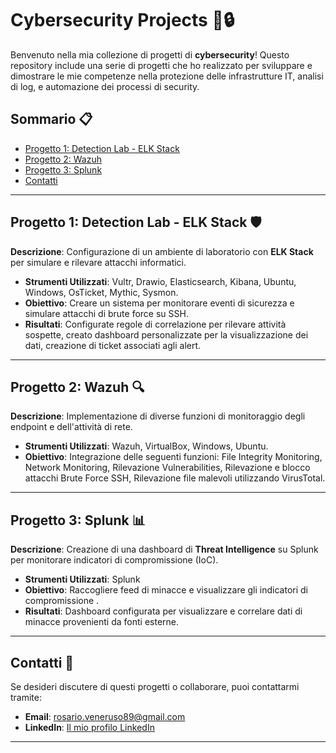 # Cybersecurity Projects 🚨🔒

Benvenuto nella mia collezione di progetti di **cybersecurity**! Questo repository include una serie di progetti che ho realizzato per sviluppare e dimostrare le mie competenze nella protezione delle infrastrutture IT, analisi di log, e automazione dei processi di security.

## Sommario 📋
- [Progetto 1: Detection Lab - ELK Stack]([https://github.com/RosarioVeneruso/Detection-Lab](https://github.com/RosarioVeneruso/Cybersecurity/tree/97931e8822ee7811e837b3e260adc7c636df0656/Detection-lab))
- [Progetto 2: Wazuh](#progetto-2-automazione-di-incident-response-con-bash)
- [Progetto 3: Splunk](#progetto-3-vulnerability-assessment-di-una-rete-locale)
- [Contatti](#contatti)

---

## Progetto 1: Detection Lab - ELK Stack 🛡️
**Descrizione**: Configurazione di un ambiente di laboratorio con **ELK Stack** per simulare e rilevare attacchi informatici.
- **Strumenti Utilizzati**: Vultr, Drawio, Elasticsearch, Kibana, Ubuntu, Windows, OsTicket, Mythic, Sysmon.
- **Obiettivo**: Creare un sistema per monitorare eventi di sicurezza e simulare attacchi di brute force su SSH.
- **Risultati**: Configurate regole di correlazione per rilevare attività sospette, creato dashboard personalizzate per la visualizzazione dei dati, creazione di ticket associati agli alert.

---

## Progetto 2: Wazuh 🔍
**Descrizione**: Implementazione di diverse funzioni di monitoraggio degli endpoint e dell'attività di rete.
- **Strumenti Utilizzati**: Wazuh, VirtualBox, Windows, Ubuntu.
- **Obiettivo**: Integrazione delle seguenti funzioni: File Integrity Monitoring, Network Monitoring, Rilevazione Vulnerabilities, Rilevazione e blocco attacchi Brute Force SSH, Rilevazione file malevoli utilizzando VirusTotal.


---

## Progetto 3: Splunk 📊
**Descrizione**: Creazione di una dashboard di **Threat Intelligence** su Splunk per monitorare indicatori di compromissione (IoC).
- **Strumenti Utilizzati**: Splunk
- **Obiettivo**: Raccogliere feed di minacce e visualizzare gli indicatori di compromissione .
- **Risultati**: Dashboard configurata per visualizzare e correlare dati di minacce provenienti da fonti esterne.

---

## Contatti 📧
Se desideri discutere di questi progetti o collaborare, puoi contattarmi tramite:
- **Email**: rosario.veneruso89@gmail.com
- **LinkedIn**: [Il mio profilo LinkedIn](https://linkedin.com/in/tuoprofilo)

---

